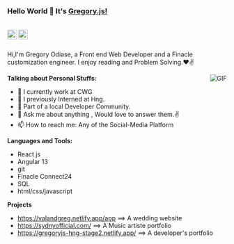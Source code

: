 ### Hello World 👋 It's [Gregory.js!](https://greglacinto.github.io/MyPortfolio/)

<br/>


<a href="https://twitter.comhttps://twitter.com/Greg_lacinto20">
<img align="left" alt="Gregory Odiase | Twitter" width="22px" src="https://cdn.jsdelivr.net/npm/simple-icons@v3/icons/twitter.svg" />
</a>
<a href="www.linkedin.com/in/dev-gregory-odiase/">
<img align="left" alt="Saket Prag" width="22px" src="https://cdn.jsdelivr.net/npm/simple-icons@v3/icons/linkedin.svg" />
</a>

<br />

<br />

Hi,I'm Gregory Odiase, a Front end Web Developer and a Finacle customization engineer. I enjoy reading and Problem Solving.❤✌


<img align="right" alt="GIF" src="https://media.giphy.com/media/USV0ym3bVWQJJmNu3N/giphy.gif" />


**Talking about Personal Stuffs:**

- 🔭 I currently work at CWG
- 🔭 I previously Interned at Hng.
- 👯 Part of a local Developer Community.
- 💬 Ask me about anything , Would love to answer them.✌
- 📫 How to reach me: Any of the Social-Media Platform 



**Languages and Tools:**

- React js
- Angular 13
- git
- Finacle Connect24
- SQL
- html/css/javascript

**Projects**
- https://valandgreg.netlify.app/app ==> A wedding website
- https://sydnyofficial.com/ ==> A Music artiste portfolio
- https://gregoryjs-hng-stage2.netlify.app/ ==> A developer's portfolio




